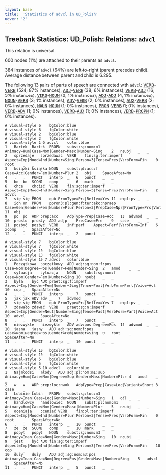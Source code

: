 ```yaml
---
layout: base
title:  'Statistics of advcl in UD_Polish'
udver: '2'
---
```


## Treebank Statistics: UD_Polish: Relations: `advcl`

This relation is universal.

600 nodes (1%) are attached to their parents as `advcl`.

384 instances of `advcl` (64%) are left-to-right (parent precedes child).
Average distance between parent and child is 6.295.

The following 13 pairs of parts of speech are connected with `advcl`: <tt><a href="pl-pos-VERB.html">VERB</a></tt>-<tt><a href="pl-pos-VERB.html">VERB</a></tt> (524; 87% instances), <tt><a href="pl-pos-ADJ.html">ADJ</a></tt>-<tt><a href="pl-pos-VERB.html">VERB</a></tt> (38; 6% instances), <tt><a href="pl-pos-VERB.html">VERB</a></tt>-<tt><a href="pl-pos-ADJ.html">ADJ</a></tt> (16; 3% instances), <tt><a href="pl-pos-VERB.html">VERB</a></tt>-<tt><a href="pl-pos-NOUN.html">NOUN</a></tt> (6; 1% instances), <tt><a href="pl-pos-ADJ.html">ADJ</a></tt>-<tt><a href="pl-pos-ADJ.html">ADJ</a></tt> (4; 1% instances), <tt><a href="pl-pos-NOUN.html">NOUN</a></tt>-<tt><a href="pl-pos-VERB.html">VERB</a></tt> (3; 1% instances), <tt><a href="pl-pos-ADV.html">ADV</a></tt>-<tt><a href="pl-pos-VERB.html">VERB</a></tt> (2; 0% instances), <tt><a href="pl-pos-AUX.html">AUX</a></tt>-<tt><a href="pl-pos-VERB.html">VERB</a></tt> (2; 0% instances), <tt><a href="pl-pos-NOUN.html">NOUN</a></tt>-<tt><a href="pl-pos-NOUN.html">NOUN</a></tt> (1; 0% instances), <tt><a href="pl-pos-PRON.html">PRON</a></tt>-<tt><a href="pl-pos-VERB.html">VERB</a></tt> (1; 0% instances), <tt><a href="pl-pos-VERB.html">VERB</a></tt>-<tt><a href="pl-pos-ADV.html">ADV</a></tt> (1; 0% instances), <tt><a href="pl-pos-VERB.html">VERB</a></tt>-<tt><a href="pl-pos-AUX.html">AUX</a></tt> (1; 0% instances), <tt><a href="pl-pos-VERB.html">VERB</a></tt>-<tt><a href="pl-pos-PROPN.html">PROPN</a></tt> (1; 0% instances).


~~~ conllu
# visual-style 6	bgColor:blue
# visual-style 6	fgColor:white
# visual-style 2	bgColor:blue
# visual-style 2	fgColor:white
# visual-style 2 6 advcl	color:blue
1	Bartek	Bartek	PROPN	subst:sg:nom:m1	Animacy=Hum|Case=Nom|Gender=Masc|Number=Sing	2	nsubj	_	_
2	sprzedaje	sprzedawać	VERB	fin:sg:ter:imperf	Aspect=Imp|Mood=Ind|Number=Sing|Person=3|Tense=Pres|VerbForm=Fin	0	root	_	_
3	książki	książka	NOUN	subst:pl:acc:f	Case=Acc|Gender=Fem|Number=Plur	2	obj	_	SpaceAfter=No
4	,	,	PUNCT	interp	_	6	punct	_	_
5	bo	bo	SCONJ	comp	_	6	mark	_	_
6	chce	chcieć	VERB	fin:sg:ter:imperf	Aspect=Imp|Mood=Ind|Number=Sing|Person=3|Tense=Pres|VerbForm=Fin	2	advcl	_	_
7	się	się	PRON	qub	PronType=Prs|Reflex=Yes	11	expl:pv	_	_
8	ich	on	PRON	ppron3:pl:gen:f:ter:akc:npraep	Case=Gen|Gender=Fem|Number=Plur|Person=3|PrepCase=Npr|PronType=Prs|Variant=Long	11	obj	_	_
9	po	po	ADP	prep:acc	AdpType=Prep|Case=Acc	11	advmod	_	_
10	prostu	prosty	ADJ	adjp	PrepCase=Pre	9	case	_	_
11	pozbyć	pozbyć	VERB	inf:perf	Aspect=Perf|VerbForm=Inf	6	xcomp	_	SpaceAfter=No
12	.	.	PUNCT	interp	_	2	punct	_	_

~~~


~~~ conllu
# visual-style 7	bgColor:blue
# visual-style 7	fgColor:white
# visual-style 10	bgColor:blue
# visual-style 10	fgColor:white
# visual-style 10 7 advcl	color:blue
1	Początkowa	początkowy	ADJ	adj:sg:nom:f:pos	Case=Nom|Degree=Pos|Gender=Fem|Number=Sing	2	amod	_	_
2	sytuacja	sytuacja	NOUN	subst:sg:nom:f	Case=Nom|Gender=Fem|Number=Sing	10	nsubj	_	_
3	była	być	AUX	praet:sg:f:imperf	Aspect=Imp|Gender=Fem|Number=Sing|Tense=Past|VerbForm=Part|Voice=Act	10	cop	_	SpaceAfter=No
4	,	,	PUNCT	interp	_	7	punct	_	_
5	jak	jak	ADV	adv	_	7	advmod	_	_
6	się	się	PRON	qub	PronType=Prs|Reflex=Yes	7	expl:pv	_	_
7	zdawało	zdawać	VERB	praet:sg:n:imperf	Aspect=Imp|Gender=Neut|Number=Sing|Tense=Past|VerbForm=Part|Voice=Act	10	advcl	_	SpaceAfter=No
8	,	,	PUNCT	interp	_	7	punct	_	_
9	niezwykle	niezwykle	ADV	adv:pos	Degree=Pos	10	advmod	_	_
10	jasna	jasny	ADJ	adj:sg:nom:f:pos	Case=Nom|Degree=Pos|Gender=Fem|Number=Sing	0	root	_	SpaceAfter=No
11	.	.	PUNCT	interp	_	10	punct	_	_

~~~


~~~ conllu
# visual-style 10	bgColor:blue
# visual-style 10	fgColor:white
# visual-style 5	bgColor:blue
# visual-style 5	fgColor:white
# visual-style 5 10 advcl	color:blue
1	Najmłodsi	młody	ADJ	adj:pl:nom:m1:sup	Animacy=Hum|Case=Nom|Degree=Sup|Gender=Masc|Number=Plur	4	amod	_	_
2	w	w	ADP	prep:loc:nwok	AdpType=Prep|Case=Loc|Variant=Short	3	case	_	_
3	Lubinie	Lubin	PROPN	subst:sg:loc:m3	Animacy=Inan|Case=Loc|Gender=Masc|Number=Sing	1	obl	_	_
4	handlowcy	handlowiec	NOUN	subst:pl:nom:m1	Animacy=Hum|Case=Nom|Gender=Masc|Number=Plur	5	nsubj	_	_
5	oceniają	oceniać	VERB	fin:pl:ter:imperf	Aspect=Imp|Mood=Ind|Number=Plur|Person=3|Tense=Pres|VerbForm=Fin	0	root	_	SpaceAfter=No
6	,	,	PUNCT	interp	_	10	punct	_	_
7	że	że	SCONJ	comp	_	10	mark	_	_
8	popyt	popyt	NOUN	subst:sg:nom:m3	Animacy=Inan|Case=Nom|Gender=Masc|Number=Sing	10	nsubj	_	_
9	jest	być	AUX	fin:sg:ter:imperf	Aspect=Imp|Mood=Ind|Number=Sing|Person=3|Tense=Pres|VerbForm=Fin	10	cop	_	_
10	duży	duży	ADJ	adj:sg:nom:m3:pos	Animacy=Inan|Case=Nom|Degree=Pos|Gender=Masc|Number=Sing	5	advcl	_	SpaceAfter=No
11	.	.	PUNCT	interp	_	5	punct	_	_

~~~



